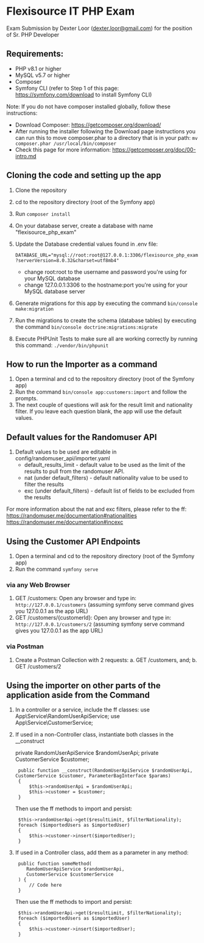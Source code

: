 # Flexisource IT PHP Exam
Exam Submission by Dexter Loor (dexter.loor@gmail.com) for the position of Sr. PHP Developer

## Requirements:
- PHP v8.1 or higher
- MySQL v5.7 or higher
- Composer
- Symfony CLI (refer to Step 1 of this page: https://symfony.com/download to install Symfony CLI)

Note: If you do not have composer installed globally, follow these instructions:

- Download Composer: https://getcomposer.org/download/
- After running the installer following the Download page instructions you can run this to move composer.phar to a directory that is in your path:
  `mv composer.phar /usr/local/bin/composer`
- Check this page for more information: https://getcomposer.org/doc/00-intro.md

## Cloning the code and setting up the app
1. Clone the repository
2. cd to the repository directory (root of the Symfony app)
3. Run `composer install`
4. On your database server, create a database with name "flexisource_php_exam"
5. Update the Database credential values found in .env file:

    `DATABASE_URL="mysql://root:root@127.0.0.1:3306/flexisource_php_exam?serverVersion=8.0.32&charset=utf8mb4"`
    * change root:root to the username and password you're using for your MySQL database
    * change 127.0.0.1:3306 to the hostname:port you're using for your MySQL database server

6. Generate migrations for this app by executing the command `bin/console make:migration`
7. Run the migrations to create the schema (database tables) by executing the command `bin/console doctrine:migrations:migrate`
8. Execute PHPUnit Tests to make sure all are working correctly by running this command: `./vendor/bin/phpunit`
    
## How to run the Importer as a command
1. Open a terminal and cd to the repository directory (root of the Symfony app)
2. Run the command `bin/console app:customers:import` and follow the prompts.
3. The next couple of questions will ask for the result limit and nationality filter. If you leave each question blank, the app will use the default values.

## Default values for the Randomuser API
1. Default values to be used are editable in config/randomuser_api/importer.yaml
   * default_results_limit - default value to be used as the limit of the results to pull from the randomuser API.
   * nat (under default_filters) - default nationality value to be used to filter the results
   * exc (under default_filters) - default list of fields to be excluded from the results

For more information about the nat and exc filters, please refer to the ff:
https://randomuser.me/documentation#nationalities
https://randomuser.me/documentation#incexc

## Using the Customer API Endpoints

1. Open a terminal and cd to the repository directory (root of the Symfony app)
2. Run the command `symfony serve`

### via any Web Browser
1. GET /customers: Open any browser and type in: `http://127.0.0.1/customers` (assuming symfony serve command gives you 127.0.0.1 as the app URL)
2. GET /customers/{customerId}: Open any browser and type in: `http://127.0.0.1/customers/2` (assuming symfony serve command gives you 127.0.0.1 as the app URL)

### via Postman
1. Create a Postman Collection with 2 requests:
    a. GET /customers, and;
    b. GET /customers/2

## Using the importer on other parts of the application aside from the Command
1. In a controller or a service, include the ff classes:
   use App\Service\RandomUserApiService;
   use App\Service\CustomerService;

2. If used in a non-Controller class, instantiate both classes in the __construct

   private RandomUserApiService $randomUserApi;
   private CustomerService $customer;

        public function __construct(RandomUserApiService $randomUserApi, CustomerService $customer, ParameterBagInterface $params)
        {
            $this->randomUserApi = $randomUserApi;
            $this->customer = $customer;
        }

    Then use the ff methods to import and persist:

        $this->randomUserApi->get($resultLimit, $filterNationality);
        foreach ($importedUsers as $importedUser)
        {
            $this->customer->insert($importedUser);
        }

3. If used in a Controller class, add them as a parameter in any method:

        public function someMethod(
           RandomUserApiService $randomUserApi,
           CustomerService $customerService
        ) {
            // Code here
        }

    Then use the ff methods to import and persist:

        $this->randomUserApi->get($resultLimit, $filterNationality);
        foreach ($importedUsers as $importedUser)
        {
            $this->customer->insert($importedUser);
        }